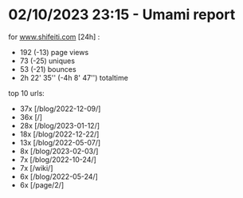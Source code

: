 # 02/10/2023 23:15 - Umami report
for www.shifeiti.com [24h] :

 - 192 (-13) page views
 - 73 (-25) uniques
 - 53 (-21) bounces
 - 2h 22' 35'' (-4h 8' 47'') totaltime


top 10 urls:
 - 37x [/blog/2022-12-09/]
 - 36x [/]
 - 28x [/blog/2023-01-12/]
 - 18x [/blog/2022-12-22/]
 - 13x [/blog/2022-05-07/]
 - 8x [/blog/2023-02-03/]
 - 7x [/blog/2022-10-24/]
 - 7x [/wiki/]
 - 6x [/blog/2022-05-24/]
 - 6x [/page/2/]


